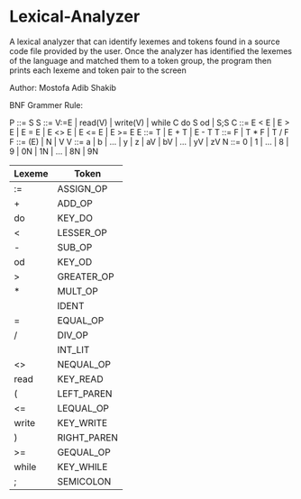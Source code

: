 # Lexical-Analyzer

A lexical analyzer that can identify lexemes and tokens found in a source code file provided by the user. Once the analyzer has identified the lexemes of the language and matched them to a token group, the program then prints each lexeme and token pair to the screen

Author: Mostofa Adib Shakib

BNF Grammer Rule:

P ::= S
S ::= V:=E | read(V) | write(V) | while C do S od | S;S
C ::= E < E | E > E | E = E | E <> E | E <= E | E >= E
E ::= T | E + T | E - T
T ::= F | T * F | T / F
F ::= (E) | N | V
V ::= a | b | … | y | z | aV | bV | … | yV | zV
N ::= 0 | 1 | … | 8 | 9 | 0N | 1N | … | 8N | 9N


|      Lexeme      |     Token     |
| ---------------  | ------------- |
|       :=         |  ASSIGN_OP    |
|       +          |  ADD_OP       |
|      do          | KEY_DO        |
|      <           | LESSER_OP     |
|      -           | SUB_OP        |
|      od          | KEY_OD        |
|       >          | GREATER_OP    |
|       *          |    MULT_OP    |
| <variable name>  |    IDENT      |
|       =          |  EQUAL_OP     |
|       /          |  DIV_OP       |
|   <integer>      |  INT_LIT      |
|   <>             |  NEQUAL_OP    |
|   read           |  KEY_READ     |
|   (              |  LEFT_PAREN   |
|   <=             |  LEQUAL_OP    |
|   write          |  KEY_WRITE    |
|   )              |  RIGHT_PAREN  |
|   >=             |  GEQUAL_OP    |
|   while          |  KEY_WHILE    |
|   ;              |  SEMICOLON    |